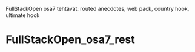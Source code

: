 FullStackOpen osa7 tehtävät: routed anecdotes, web pack, country hook, ultimate hook
# FullStackOpen_osa7_rest

